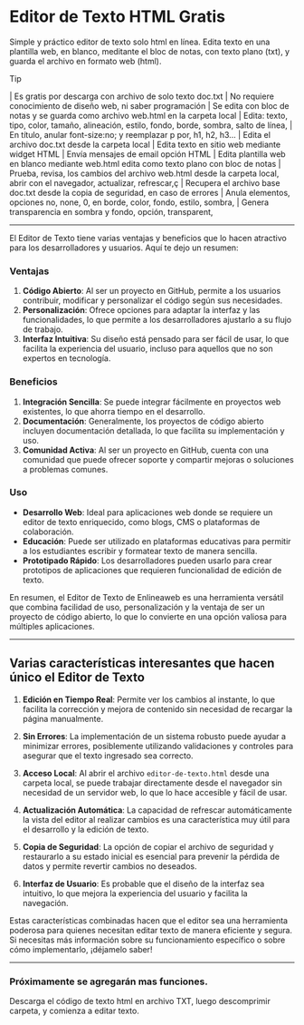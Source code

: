 # Editor de Texto HTML Gratis

Simple y práctico editor de texto solo html en línea. Edita texto en una plantilla web, en blanco, meditante el bloc de notas, con texto plano (txt), y guarda el archivo en formato web (html).

> [!TIP]
> | Es gratis por descarga con archivo de solo texto doc.txt
> | No requiere conocimiento de diseño web, ni saber programación
> | Se edita con bloc de notas y se guarda como archivo web.html en la carpeta local
> | Edita: texto, tipo, color, tamaño, alineación, estilo, fondo, borde, sombra, salto de línea,
> | En título, anular font-size:no; y reemplazar p por, h1, h2, h3...
> | Edita el archivo doc.txt desde la carpeta local
> | Edita texto en sitio web mediante widget HTML
> | Envía mensajes de email opción HTML
> | Edita plantilla web en blanco mediante web.html edita como texto plano con bloc de notas
> | Prueba, revisa, los cambios del archivo web.html desde la carpeta local, abrir con el navegador, actualizar, refrescar,ç
> | Recupera el archivo base doc.txt desde la copia de seguridad, en caso de errores
> | Anula elementos, opciones no, none, 0, en borde, color, fondo, estilo, sombra,
> | Genera transparencia en sombra y fondo, opción, transparent,
____
El Editor de Texto tiene varias ventajas y beneficios que lo hacen atractivo para los desarrolladores y usuarios. Aquí te dejo un resumen:

### Ventajas
1. **Código Abierto**: Al ser un proyecto en GitHub, permite a los usuarios contribuir, modificar y personalizar el código según sus necesidades.
2. **Personalización**: Ofrece opciones para adaptar la interfaz y las funcionalidades, lo que permite a los desarrolladores ajustarlo a su flujo de trabajo.
3. **Interfaz Intuitiva**: Su diseño está pensado para ser fácil de usar, lo que facilita la experiencia del usuario, incluso para aquellos que no son expertos en tecnología.

### Beneficios
1. **Integración Sencilla**: Se puede integrar fácilmente en proyectos web existentes, lo que ahorra tiempo en el desarrollo.
2. **Documentación**: Generalmente, los proyectos de código abierto incluyen documentación detallada, lo que facilita su implementación y uso.
3. **Comunidad Activa**: Al ser un proyecto en GitHub, cuenta con una comunidad que puede ofrecer soporte y compartir mejoras o soluciones a problemas comunes.

### Uso
- **Desarrollo Web**: Ideal para aplicaciones web donde se requiere un editor de texto enriquecido, como blogs, CMS o plataformas de colaboración.
- **Educación**: Puede ser utilizado en plataformas educativas para permitir a los estudiantes escribir y formatear texto de manera sencilla.
- **Prototipado Rápido**: Los desarrolladores pueden usarlo para crear prototipos de aplicaciones que requieren funcionalidad de edición de texto.

En resumen, el Editor de Texto de Enlineaweb es una herramienta versátil que combina facilidad de uso, personalización y la ventaja de ser un proyecto de código abierto, lo que lo convierte en una opción valiosa para múltiples aplicaciones.
_____
## Varias características interesantes que hacen único el Editor de Texto

1. **Edición en Tiempo Real**: Permite ver los cambios al instante, lo que facilita la corrección y mejora de contenido sin necesidad de recargar la página manualmente.

2. **Sin Errores**: La implementación de un sistema robusto puede ayudar a minimizar errores, posiblemente utilizando validaciones y controles para asegurar que el texto ingresado sea correcto.

3. **Acceso Local**: Al abrir el archivo `editor-de-texto.html` desde una carpeta local, se puede trabajar directamente desde el navegador sin necesidad de un servidor web, lo que lo hace accesible y fácil de usar.

4. **Actualización Automática**: La capacidad de refrescar automáticamente la vista del editor al realizar cambios es una característica muy útil para el desarrollo y la edición de texto.

5. **Copia de Seguridad**: La opción de copiar el archivo de seguridad y restaurarlo a su estado inicial es esencial para prevenir la pérdida de datos y permite revertir cambios no deseados.

6. **Interfaz de Usuario**: Es probable que el diseño de la interfaz sea intuitivo, lo que mejora la experiencia del usuario y facilita la navegación.

Estas características combinadas hacen que el editor sea una herramienta poderosa para quienes necesitan editar texto de manera eficiente y segura. Si necesitas más información sobre su funcionamiento específico o sobre cómo implementarlo, ¡déjamelo saber!
____
### **Próximamente se agregarán mas funciones.**

Descarga el código de texto html en archivo TXT, luego descomprimir carpeta, y comienza a editar texto.
